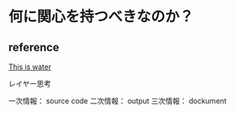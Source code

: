 # 何に関心を持つべきなのか？

## reference

[This is water](https://en.wikipedia.org/wiki/This_Is_Water)

レイヤー思考

一次情報： source code
二次情報： output
三次情報： dockument
